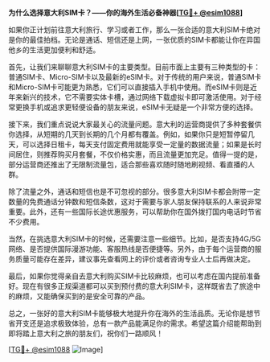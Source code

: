 **为什么选择意大利SIM卡？——你的海外生活必备神器[[TG💪+ @esim1088](https://t.me/s/esim1088)]**

如果你正计划前往意大利旅行、学习或者工作，那么一张合适的意大利SIM卡绝对是你的最佳拍档。无论是通话、短信还是上网，一张优质的SIM卡都能让你在异国他乡的生活更加便利和舒适。

首先，让我们来聊聊意大利SIM卡的主要类型。目前市面上主要有三种类型的卡：普通SIM卡、Micro-SIM卡以及最新的eSIM卡。对于传统的用户来说，普通SIM卡和Micro-SIM卡可能更为熟悉，它们可以直接插入手机中使用。而eSIM卡则是近年来新兴的技术，它不需要实体卡槽，通过网络下载虚拟卡即可激活使用。对于经常更换手机或追求更轻便设备的朋友来说，eSIM卡无疑是一个非常方便的选择。

接下来，我们重点说说大家最关心的流量问题。意大利的运营商提供了多种套餐供你选择，从短期的几天到长期的几个月都有覆盖。例如，如果你只是短暂停留几天，可以选择日租卡，每天支付固定费用就能享受一定量的数据流量；如果是长时间居住，则推荐购买月套餐，不仅价格实惠，而且流量更加充足。值得一提的是，部分运营商还推出了无限制流量包，适合那些喜欢随时随地刷视频、看直播的人群。

除了流量之外，通话和短信也是不可忽视的部分。很多意大利SIM卡都会附带一定数量的免费通话分钟数和短信条数，这对于需要与家人朋友保持联系的人来说非常重要。此外，还有一些国际长途优惠服务，可以帮助你在国外拨打国内电话时节省不少费用。

当然，在挑选意大利SIM卡的时候，还需要注意一些细节。比如，是否支持4G/5G网络、是否提供国际漫游功能、客服热线是否便捷等。另外，由于每个运营商的服务质量可能存在差异，建议事先查看网上的评价或者咨询专业人士后再做决定。

最后，如果你觉得亲自去意大利购买SIM卡比较麻烦，也可以考虑在国内提前准备好。现在有很多正规渠道都可以买到预付费的意大利SIM卡，这样既省去了旅途中的麻烦，又能确保买到的是安全可靠的产品。

总之，一张好的意大利SIM卡能够极大地提升你在海外的生活品质。无论你是想节省开支还是追求极致体验，总有一款产品能满足你的需求。希望这篇介绍能帮助到即将踏上意大利之旅的朋友们，祝你们一路顺风！

[[TG💪+ @esim1088](https://t.me/s/esim1088) ![Image](https://i.postimg.cc/4NQfJmqS/Snipaste-2025-05-13-00-14-12.png)]